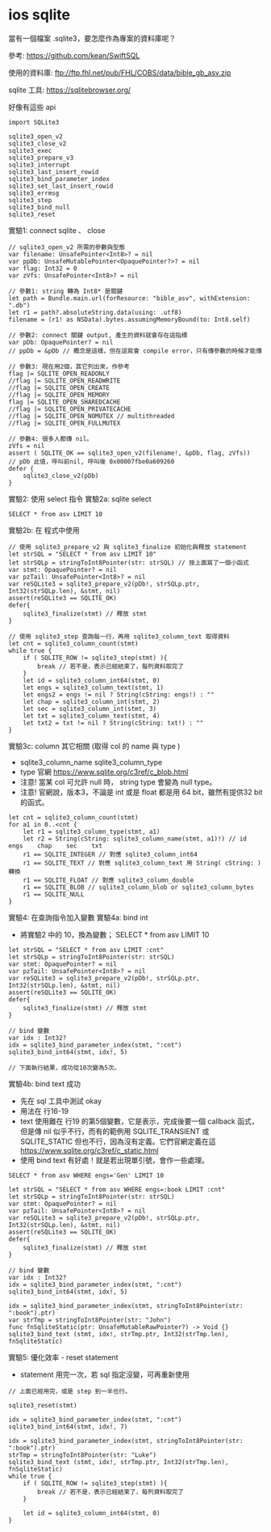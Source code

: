 # ios sqlite

當有一個檔案 .sqlite3，要怎麼作為專案的資料庫呢？

參考: https://github.com/kean/SwiftSQL

使用的資料庫: ftp://ftp.fhl.net/pub/FHL/COBS/data/bible_gb_asv.zip

sqlite 工具: https://sqlitebrowser.org/

好像有這些 api
```swift=
import SQLite3

sqlite3_open_v2
sqlite3_close_v2
sqlite3_exec
sqlite3_prepare_v3
sqlite3_interrupt
sqlite3_last_insert_rowid
sqlite3_bind_parameter_index
sqlite3_set_last_insert_rowid
sqlite3_errmsg
sqlite3_step
sqlite3_bind_null
sqlite3_reset
```

實驗1: connect sqlite 、 close 
```swift=
// sqlite3_open_v2 所需的參數與型態
var filename: UnsafePointer<Int8>? = nil
var ppDb: UnsafeMutablePointer<OpaquePointer?>? = nil
var flag: Int32 = 0
var zVfs: UnsafePointer<Int8>? = nil

// 參數1: string 轉為 Int8* 是關鍵
let path = Bundle.main.url(forResource: "bible_asv", withExtension: ".db")
let r1 = path?.absoluteString.data(using: .utf8)
filename = (r1! as NSData).bytes.assumingMemoryBound(to: Int8.self)

// 參數2: connect 關鍵 output, 產生的資料就會存在這指標
var pDb: OpaquePointer? = nil
// ppDb = &pDb // 概念是這樣，但在這寫會 compile error，只有傳參數的時候才能傳

// 參數3: 現在用2個，其它列出來，作參考
flag |= SQLITE_OPEN_READONLY
//flag |= SQLITE_OPEN_READWRITE
//flag |= SQLITE_OPEN_CREATE
//flag |= SQLITE_OPEN_MEMORY
flag |= SQLITE_OPEN_SHAREDCACHE
//flag |= SQLITE_OPEN_PRIVATECACHE
//flag |= SQLITE_OPEN_NOMUTEX // multithreaded
//flag |= SQLITE_OPEN_FULLMUTEX

// 參數4: 很多人都傳 nil。
zVfs = nil
assert ( SQLITE_OK == sqlite3_open_v2(filename!, &pDb, flag, zVfs))
// pDb 此值，呼叫前nil, 呼叫後 0x00007fbe0a609260
defer {
    sqlite3_close_v2(pDb)
}
```

實驗2: 使用 select 指令
實驗2a: sqlite select
```sql=
SELECT * from asv LIMIT 10
```
實驗2b: 在 程式中使用 
```swift=
// 使用 sqlite3_prepare_v2 與 sqlite3_finalize 初始化與釋放 statement
let strSQL = "SELECT * from asv LIMIT 10"
let strSQLp = stringToInt8Pointer(str: strSQL) // 按上面寫了一個小函式
var stmt: OpaquePointer? = nil
var pzTail: UnsafePointer<Int8>? = nil
var reSQLite3 = sqlite3_prepare_v2(pDb!, strSQLp.ptr, Int32(strSQLp.len), &stmt, nil)
assert(reSQLite3 == SQLITE_OK)
defer{
    sqlite3_finalize(stmt) // 釋放 stmt
}

// 使用 sqlite3_step 查詢每一行，再用 sqlite3_column_text 取得資料
let cnt = sqlite3_column_count(stmt)
while true {
    if ( SQLITE_ROW != sqlite3_step(stmt) ){
        break // 若不是，表示已經結束了，每列資料取完了
    }
    let id = sqlite3_column_int64(stmt, 0)
    let engs = sqlite3_column_text(stmt, 1)
    let engs2 = engs != nil ? String(cString: engs!) : ""
    let chap = sqlite3_column_int(stmt, 2)
    let sec = sqlite3_column_int(stmt, 3)
    let txt = sqlite3_column_text(stmt, 4)
    let txt2 = txt != nil ? String(cString: txt!) : ""
}
```
實驗3c: column 其它相關 (取得 col 的 name 與 type )
- sqlite3_column_name sqlite3_column_type 
- type 官網 https://www.sqlite.org/c3ref/c_blob.html
- 注意! 當某 col 可允許 null 時， string type 會變為 null type。
- 注意! 官網說，版本3，不論是 int 或是 float 都是用 64 bit，雖然有提供32 bit 的函式。
```swift=
let cnt = sqlite3_column_count(stmt)
for a1 in 0..<cnt {
    let r1 = sqlite3_column_type(stmt, a1)
    let r2 = String(cString: sqlite3_column_name(stmt, a1)!) // id    engs    chap    sec    txt
    r1 == SQLITE_INTEGER // 對應 sqlite3_column_int64
    r1 == SQLITE_TEXT // 對應 sqlite3_column_text 用 String( cString: ) 轉換
    r1 == SQLITE_FLOAT // 對應 sqlite3_column_double
    r1 == SQLITE_BLOB // sqlite3_column_blob or sqlite3_column_bytes
    r1 == SQLITE_NULL
}
```

實驗4: 在查詢指令加入變數
實驗4a: bind int
- 將實驗2 中的 10，換為變數； SELECT * from asv LIMIT 10
```swift=
let strSQL = "SELECT * from asv LIMIT :cnt"
let strSQLp = stringToInt8Pointer(str: strSQL)
var stmt: OpaquePointer? = nil
var pzTail: UnsafePointer<Int8>? = nil
var reSQLite3 = sqlite3_prepare_v2(pDb!, strSQLp.ptr, Int32(strSQLp.len), &stmt, nil)
assert(reSQLite3 == SQLITE_OK)
defer{
    sqlite3_finalize(stmt) // 釋放 stmt
}

// bind 變數
var idx : Int32?
idx = sqlite3_bind_parameter_index(stmt, ":cnt")
sqlite3_bind_int64(stmt, idx!, 5)

// 下面執行結果，成功從10次變為5次。
```
實驗4b: bind text 成功
- 先在 sql 工具中測試 okay
- 用法在 行16-19
- text 使用難在 行19 的第5個變數，它是表示，完成後要一個 callback 函式，但是傳 nil 似乎不行，而有的範例用 SQLITE_TRANSIENT 或 SQLITE_STATIC 但也不行，因為沒有定義。它們官網定義在這  https://www.sqlite.org/c3ref/c_static.html
- 使用 bind text 有好處！就是若出現單引號，會作一些處理。
```sql=
SELECT * from asv WHERE engs='Gen' LIMIT 10
```
```swift=
let strSQL = "SELECT * from asv WHERE engs=:book LIMIT :cnt"
let strSQLp = stringToInt8Pointer(str: strSQL)
var stmt: OpaquePointer? = nil
var pzTail: UnsafePointer<Int8>? = nil
var reSQLite3 = sqlite3_prepare_v2(pDb!, strSQLp.ptr, Int32(strSQLp.len), &stmt, nil)
assert(reSQLite3 == SQLITE_OK)
defer{
    sqlite3_finalize(stmt) // 釋放 stmt
}

// bind 變數
var idx : Int32?
idx = sqlite3_bind_parameter_index(stmt, ":cnt")
sqlite3_bind_int64(stmt, idx!, 5)

idx = sqlite3_bind_parameter_index(stmt, stringToInt8Pointer(str: ":book").ptr)
var strTmp = stringToInt8Pointer(str: "John")
func fnSqliteStatic(ptr: UnsafeMutableRawPointer?) -> Void {}
sqlite3_bind_text (stmt, idx!, strTmp.ptr, Int32(strTmp.len), fnSqliteStatic)
```

實驗5: 優化效率 - reset statement
- statement 用完一次，若 sql 指定沒變，可再重新使用

```swift=
// 上面已經用完，或是 step 到一半也行。

sqlite3_reset(stmt)

idx = sqlite3_bind_parameter_index(stmt, ":cnt")
sqlite3_bind_int64(stmt, idx!, 7)

idx = sqlite3_bind_parameter_index(stmt, stringToInt8Pointer(str: ":book").ptr)
strTmp = stringToInt8Pointer(str: "Luke")
sqlite3_bind_text (stmt, idx!, strTmp.ptr, Int32(strTmp.len), fnSqliteStatic)
while true {
    if ( SQLITE_ROW != sqlite3_step(stmt) ){
        break // 若不是，表示已經結束了，每列資料取完了
    }
    
    let id = sqlite3_column_int64(stmt, 0)
}

```


